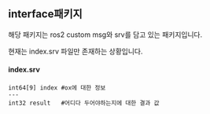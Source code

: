 ## interface패키지

해당 패키지는 ros2 custom msg와 srv를 담고 있는 패키지입니다.

현재는 index.srv 파일만 존재하는 상황입니다.

#### index.srv
```
int64[9] index #ox에 대한 정보
---
int32 result   #어디다 두어야하는지에 대한 결과 값
```
